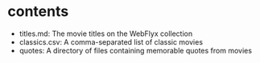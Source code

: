 # contents

- titles.md: The movie titles on the WebFlyx collection
- classics.csv: A comma-separated list of classic movies
- quotes: A directory of files containing memorable quotes from movies
